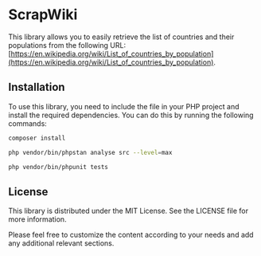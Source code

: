 # ScrapWiki

This library allows you to easily retrieve the list of countries and their populations from the following URL: [https://en.wikipedia.org/wiki/List_of_countries_by_population](https://en.wikipedia.org/wiki/List_of_countries_by_population).

## Installation

To use this library, you need to include the file in your PHP project and install the required dependencies. You can do this by running the following commands:

```bash
composer install
```

```bash
php vendor/bin/phpstan analyse src --level=max
```

```bash
php vendor/bin/phpunit tests
```

## License

This library is distributed under the MIT License. See the LICENSE file for more information.

Please feel free to customize the content according to your needs and add any additional relevant sections.